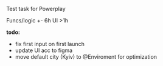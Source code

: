 Test task for Powerplay

Funcs/logic +- 6h UI >1h

**todo:**
- fix first input on first launch
- update UI acc to figma
- move default city (Kyiv) to @Enviroment for optimization
